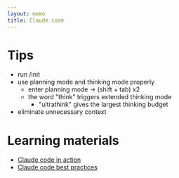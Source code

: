 ```yaml
---
layout: memo
title: Claude code
---
```


# Tips
- run /init
- use planning mode and thinking mode properly
  - enter planning mode -> (shift + tab) x2
  - the word "think" triggers extended thinking mode
    - "ultrathink" gives the largest thinking budget
- eliminate unnecessary context

# Learning materials
- [Claude code in action](https://anthropic.skilljar.com/claude-code-in-action)
- [Claude code best practices](https://www.anthropic.com/engineering/claude-code-best-practices)
